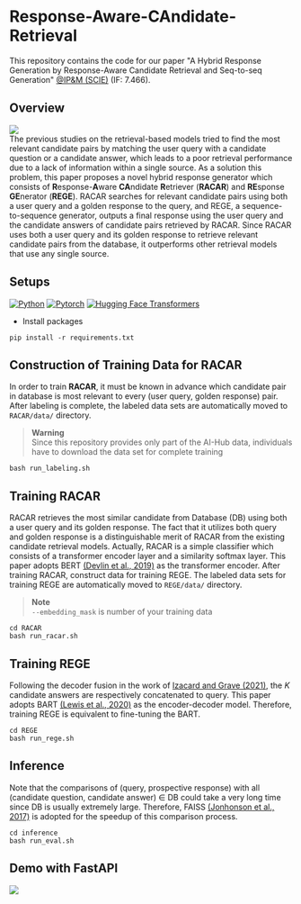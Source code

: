 # Response-Aware-CAndidate-Retrieval
This repository contains the code for our paper "A Hybrid Response Generation by Response-Aware Candidate Retrieval and Seq-to-seq Generation" [@IP&M (SCIE)](https://www.sciencedirect.com/journal/information-processing-and-management) (IF: 7.466).

## Overview
<img src='https://user-images.githubusercontent.com/55969260/208833618-034cfad2-03f4-4387-875a-db0cd0b23fcc.png'> <br>
The previous studies on the retrieval-based models tried to find the most relevant candidate pairs by matching the user query with a candidate question or a candidate answer, which leads to a poor retrieval performance due to a lack of information within a single source. As a solution this problem, this paper proposes a novel hybrid response generator which consists of **R**esponse-**A**ware **CA**ndidate **R**etriever (**RACAR**) and **RE**sponse **GE**nerator (**REGE**). RACAR searches for relevant candidate pairs using both a user query and a golden response to the query, and REGE, a sequence-to-sequence generator, outputs a final response using the user query and the candidate answers of candidate pairs retrieved by RACAR. Since RACAR uses both a user query and its golden response to retrieve relevant candidate pairs from the database, it outperforms other retrieval models that use any single source.

## Setups
[![Python](https://img.shields.io/badge/python-3.8.5-blue?logo=python&logoColor=FED643)](https://www.python.org/downloads/release/python-385/)
[![Pytorch](https://img.shields.io/badge/pytorch-1.7.1-red?logo=pytorch)](https://pytorch.org/get-started/previous-versions/)
[![Hugging Face Transformers](https://img.shields.io/badge/%F0%9F%A4%97-Transformers|4.24.0-pink?color=FF33CC)](https://github.com/huggingface/transformers)

- Install packages
```
pip install -r requirements.txt
```
## Construction of Training Data for RACAR
In order to train **RACAR**, it must be known in advance which candidate pair in database is most relevant to every (user query, golden response) pair. After labeling is complete, the labeled data sets are automatically moved to `RACAR/data/` directory.
> **Warning** <br>
> Since this repository provides only part of the AI-Hub data, individuals have to download the data set for complete training

```
bash run_labeling.sh
```

## Training RACAR
RACAR retrieves the most similar candidate from Database (DB) using both a user query and its golden response. The fact that it utilizes both query and golden response is a distinguishable merit of RACAR from the existing candidate retrieval models. Actually, RACAR is a simple classifier which consists of a transformer encoder layer and a similarity softmax layer. This paper adopts BERT [(Devlin et al., 2019)](https://arxiv.org/abs/1810.04805) as the transformer encoder.
After training RACAR, construct data for training REGE. The labeled data sets for training REGE are automatically moved to `REGE/data/` directory. 
> **Note** <br>
> `--embedding_mask` is number of your training data
```
cd RACAR
bash run_racar.sh
```

## Training REGE
Following the decoder fusion in the work of [Izacard and Grave (2021)](https://arxiv.org/abs/2007.01282), the *K* candidate answers are respectively concatenated to query. This paper adopts BART [(Lewis et al., 2020)](https://arxiv.org/abs/1910.13461) as the encoder-decoder model. Therefore, training REGE is equivalent to fine-tuning the BART.
```
cd REGE
bash run_rege.sh
```

## Inference
Note that the comparisons of (query, prospective response) with all (candidate question, candidate answer) ∈ DB could take a very long time since DB is usually extremely large. Therefore, FAISS [(Jonhonson et al., 2017)](https://arxiv.org/abs/1702.08734) is adopted for the speedup of this comparison process.
```
cd inference
bash run_eval.sh
```

## Demo with FastAPI
<img src = "https://user-images.githubusercontent.com/55969260/200460525-ac04b760-0b66-4371-84f5-d82f15d1b1e6.gif"> <br>
